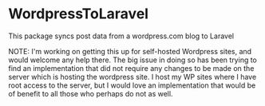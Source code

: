 # WordpressToLaravel

This package syncs post data from a wordpress.com blog to Laravel

NOTE: I'm working on getting this up for self-hosted Wordpress sites, and would welcome any help there.
The big issue in doing so has been trying to find an implementation that did not require any changes
to be made on the server which is hosting the wordpress site. I host my WP sites where I have root
access to the server, but I would love an implementation that would be of benefit to all those
who perhaps do not as well.

